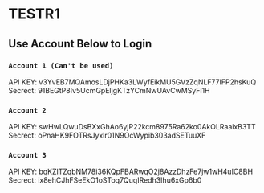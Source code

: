 # TESTR1

## Use Account Below to Login


### `Account 1 (Can't be used)`
API KEY:    v3YvEB7MQAmosLDjPHKa3LWyfEikMU5GVzZqNLF77lFP2hsKuQ <br>
Secrect:    91BEGtP8Iv5UcmGpEljgKTzYCmNwUAvCwMSyFi1H
### `Account 2`
API KEY:    swHwLQwuDsBXxGhAo6yjP22kcm8975Ra62ko0AkOLRaaixB3TT<br>
Secrect:    oPnaHK9FOTRsJyxlr01N9OcWypib303adSETuuXF
### `Account 3`
API KEY:    bqKZlTZqbNM78i36KQpFBARwqO2j8AzzDhzFe7jw1wH4uIC8BH<br>
Secrect:    ix8ehCJhFSeEkO1oSToq7QuqIRedh3Ihu6xGp6b0
